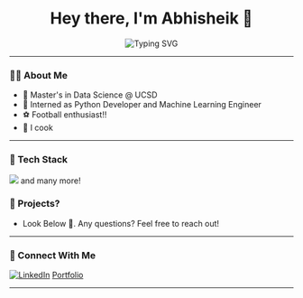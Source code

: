 <h1 align="center">Hey there, I'm Abhisheik 👋</h1>

<p align="center">
  <img src="https://readme-typing-svg.demolab.com?font=Fira+Code&pause=1000&center=true&vCenter=true&width=435&lines=Python+Dev+%7C+Data+Science+Grad;Always+Learning+New+Tech" alt="Typing SVG" />
</p>

---

### 👨‍💻 About Me
- 🧠 Master's in Data Science @ UCSD  
- 💼 Interned as Python Developer and Machine Learning Engineer    
- ⚽️ Football enthusiast!!
- 🍳 I cook

---

### 🧰 Tech Stack
<p>
  <img src="https://skillicons.dev/icons?i=python,java,c,r,js,react,nextjs,github,aws,gcp,vscode,windows,ubuntu,pytorch" />
  and many more!
</p>



### 🎯 Projects?
- Look Below 👀. Any questions? Feel free to reach out!
---

### 🤝 Connect With Me
[![LinkedIn](https://skillicons.dev/icons?i=linkedin)](https://www.linkedin.com/in/abhisheikjadhav/)
[Portfolio](https://abhisheikjadhav.com)

---


<!--
**Abhisheik27/Abhisheik27** is a ✨ _special_ ✨ repository because its `README.md` (this file) appears on your GitHub profile.

Here are some ideas to get you started:

- 🔭 I’m currently working on ...
- 🌱 I’m currently learning ...
- 👯 I’m looking to collaborate on ...
- 🤔 I’m looking for help with ...
- 💬 Ask me about ...
- 📫 How to reach me: ...
- 😄 Pronouns: ...
- ⚡ Fun fact: ...
-->
